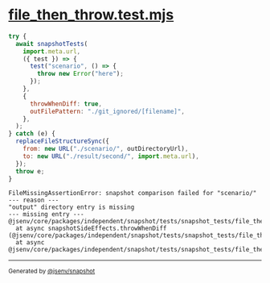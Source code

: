 # [file_then_throw.test.mjs](../file_then_throw.test.mjs)

```js
try {
  await snapshotTests(
    import.meta.url,
    ({ test }) => {
      test("scenario", () => {
        throw new Error("here");
      });
    },
    {
      throwWhenDiff: true,
      outFilePattern: "./git_ignored/[filename]",
    },
  );
} catch (e) {
  replaceFileStructureSync({
    from: new URL("./scenario/", outDirectoryUrl),
    to: new URL("./result/second/", import.meta.url),
  });
  throw e;
}
```

```console
FileMissingAssertionError: snapshot comparison failed for "scenario/"
--- reason ---
"output" directory entry is missing
--- missing entry ---
@jsenv/core/packages/independent/snapshot/tests/snapshot_tests/file_then_throw/git_ignored/scenario/output
  at async snapshotSideEffects.throwWhenDiff (@jsenv/core/packages/independent/snapshot/tests/snapshot_tests/file_then_throw/file_then_throw.test.mjs:41:7)
  at async @jsenv/core/packages/independent/snapshot/tests/snapshot_tests/file_then_throw/file_then_throw.test.mjs:37:1
```

---

<sub>
  Generated by <a href="https://github.com/jsenv/core/tree/main/packages/independent/snapshot">@jsenv/snapshot</a>
</sub>
